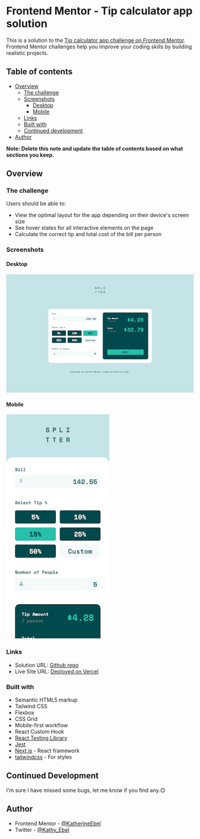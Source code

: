# Frontend Mentor - Tip calculator app solution

This is a solution to the [Tip calculator app challenge on Frontend Mentor](https://www.frontendmentor.io/challenges/tip-calculator-app-ugJNGbJUX). Frontend Mentor challenges help you improve your coding skills by building realistic projects.

## Table of contents

- [Overview](#overview)
  - [The challenge](#the-challenge)
  - [Screenshots](#screenshots)
    - [Desktop](#desktop)
    - [Mobile](#mobile)
  - [Links](#links)
  - [Built with](#built-with)
  - [Continued development](#continued-development)
- [Author](#author)

**Note: Delete this note and update the table of contents based on what sections you keep.**

## Overview

### The challenge

Users should be able to:

- View the optimal layout for the app depending on their device's screen size
- See hover states for all interactive elements on the page
- Calculate the correct tip and total cost of the bill per person

### Screenshots  

#### Desktop  

![Desktop Screenshot](public/images/desktop-screenshot.png)


#### Mobile

![Mobile Screenshot](public/images/mobile-screenshot.png)


### Links

- Solution URL: [Github repo](https://github.com/KatherineEbel/fem-tip-calculator-solution)
- Live Site URL: [Deployed on Vercel](https://fem-tip-calculator-solution.vercel.app/)


### Built with

- Semantic HTML5 markup
- Tailwind CSS
- Flexbox
- CSS Grid
- Mobile-first workflow
- React Custom Hook
- [React Testing Library](https://testing-library.com/)
- [Jest](https://jestjs.io/)
- [Next.js](https://nextjs.org/) - React framework
- [tailwindcss](https://tailwindcss.com/) - For styles

## Continued Development  

I'm sure I have missed some bugs, let me know if you find any.🙃


## Author

- Frontend Mentor - [@KatherineEbel](https://www.frontendmentor.io/profile/KatherineEbel)
- Twitter - [@Kathy_Ebel](https://www.twitter.com/Kathy_Ebel)
